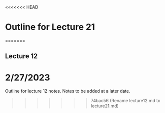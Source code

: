 <<<<<<< HEAD
# Outline for Lecture 21
=======
## Lecture 12
# 2/27/2023

Outline for lecture 12 notes.
Notes to be added at a later date.
>>>>>>> 74bac56 (Rename lecture12.md to lecture21.md)

